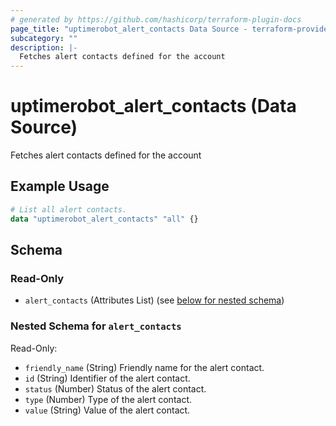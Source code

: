 ```yaml
---
# generated by https://github.com/hashicorp/terraform-plugin-docs
page_title: "uptimerobot_alert_contacts Data Source - terraform-provider-uptimerobot"
subcategory: ""
description: |-
  Fetches alert contacts defined for the account
---
```


# uptimerobot_alert_contacts (Data Source)

Fetches alert contacts defined for the account

## Example Usage

```terraform
# List all alert contacts.
data "uptimerobot_alert_contacts" "all" {}
```

<!-- schema generated by tfplugindocs -->
## Schema

### Read-Only

- `alert_contacts` (Attributes List) (see [below for nested schema](#nestedatt--alert_contacts))

<a id="nestedatt--alert_contacts"></a>
### Nested Schema for `alert_contacts`

Read-Only:

- `friendly_name` (String) Friendly name for the alert contact.
- `id` (String) Identifier of the alert contact.
- `status` (Number) Status of the alert contact.
- `type` (Number) Type of the alert contact.
- `value` (String) Value of the alert contact.
